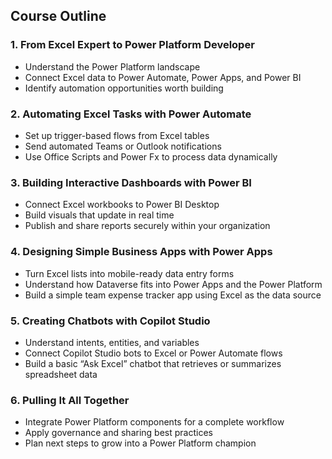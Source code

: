 ## Course Outline

### 1. From Excel Expert to Power Platform Developer
- Understand the Power Platform landscape  
- Connect Excel data to Power Automate, Power Apps, and Power BI  
- Identify automation opportunities worth building  

### 2. Automating Excel Tasks with Power Automate
- Set up trigger-based flows from Excel tables  
- Send automated Teams or Outlook notifications  
- Use Office Scripts and Power Fx to process data dynamically  

### 3. Building Interactive Dashboards with Power BI
- Connect Excel workbooks to Power BI Desktop  
- Build visuals that update in real time  
- Publish and share reports securely within your organization  

### 4. Designing Simple Business Apps with Power Apps
- Turn Excel lists into mobile-ready data entry forms  
- Understand how Dataverse fits into Power Apps and the Power Platform  
- Build a simple team expense tracker app using Excel as the data source  

### 5. Creating Chatbots with Copilot Studio
- Understand intents, entities, and variables  
- Connect Copilot Studio bots to Excel or Power Automate flows  
- Build a basic “Ask Excel” chatbot that retrieves or summarizes spreadsheet data  

### 6. Pulling It All Together
- Integrate Power Platform components for a complete workflow  
- Apply governance and sharing best practices  
- Plan next steps to grow into a Power Platform champion  

